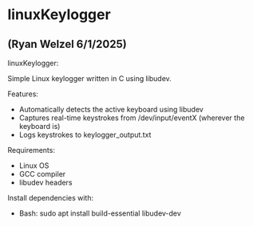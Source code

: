 # linuxKeylogger

## (Ryan Welzel 6/1/2025)

linuxKeylogger:

Simple Linux keylogger written in C using libudev.


Features:
- Automatically detects the active keyboard using libudev
- Captures real-time keystrokes from /dev/input/eventX (wherever the keyboard is)
- Logs keystrokes to keylogger_output.txt


Requirements:
- Linux OS
- GCC compiler
- libudev headers


Install dependencies with:
- Bash: sudo apt install build-essential libudev-dev

